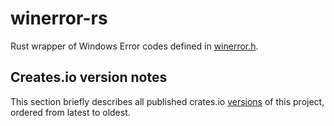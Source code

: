 # winerror-rs
Rust wrapper of Windows Error codes defined in [winerror.h](https://docs.microsoft.com/en-us/windows/win32/debug/system-error-codes).

## Creates.io version notes

This section briefly describes all published crates.io [versions](https://crates.io/crates/winerror-rs/versions) of this project, ordered from latest to oldest.
